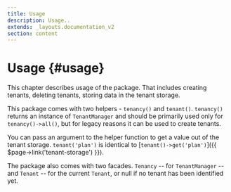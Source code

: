 ```yaml
---
title: Usage
description: Usage..
extends: _layouts.documentation_v2
section: content
---
```


# Usage {#usage}

This chapter describes usage of the package. That includes creating tenants, deleting tenants, storing data in the tenant storage.

This package comes with two helpers - `tenancy()` and `tenant()`. `tenancy()` returns an instance of `TenantManager` and should be primarily used only for `tenancy()->all()`, but for legacy reasons it can be used to create tenants.

You can pass an argument to the helper function to get a value out of the tenant storage. `tenant('plan')` is identical to [`tenant()->get('plan')`]({{ $page->link('tenant-storage') }}).

The package also comes with two facades. `Tenancy` -- for `TenantManager` -- and `Tenant` -- for the current `Tenant`, or null if no tenant has been identified yet.
